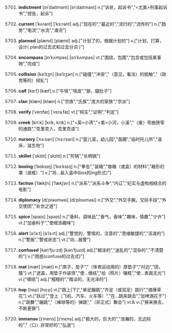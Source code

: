 5701. **indictment**
[ɪnˈdaɪtmənt]  [ɪnˈdaɪtmənt]
n.["诉状，起诉书","<尤美>刑事起诉书","控告，起诉"]  

5702. **current**
[ˈkʌrənt]  [ˈkɜ:rənt]
adj.["现在的","最近的","流行的","流传的"]  n.["趋势","电流","水流","涌流"]  

5703. **planned**
[plænd]  [plænd]
adj.["计划了的，根据计划的"]  v.["计划，打算，设计( plan的过去式和过去分词 )"]  

5704. **encompass**
[ɪnˈkʌmpəs]  [ɛnˈkʌmpəs]
vt.["围绕，包围","包含或包括某事物","完成"]  

5705. **collision**
[kəˈlɪʒn]  [kəˈlɪʒən]
n.["碰撞","冲突","（意见，看法）的抵触","（政党等的）倾轧"]  

5706. **calf**
[kɑ:f]  [kæf]
n.["牛犊","犊皮","腓，腿肚子"]  

5707. **clan**
[klæn]  [klæn]
n.["宗族","氏族","庞大的家族","宗派"]  

5708. **verify**
[ˈverɪfaɪ]  [ˈvɛrəˌfaɪ]
vt.["核实","证明","判定"]  

5709. **creek**
[kri:k]  [krik, krɪk]
n.["<英>小湾","<美>小河，小溪","〈废〉弯曲狭窄的通路","克里克人，克里克语"]  

5710. **nursery**
[ˈnɜ:səri]  [ˈnɜ:rsəri]
n.["婴儿室，幼儿园","苗圃","临时托儿所","温床，滋生地"]  

5711. **skillet**
[ˈskɪlɪt]  [ˈskɪlɪt]
n.["煎锅","长柄锅"]  

5712. **boxing**
[ˈbɒksɪŋ]  [ˈbɑ:ksɪŋ]
n.["拳击","装箱","做箱（或盒）的材料","箱形的罩（或框）"]  v.["将…装入盒中(box的ing形式)"]  

5713. **faction**
[ˈfækʃn]  [ˈfækʃən]
n.["派系","派系斗争","内讧","纪实与虚构相结合的电影"]  

5714. **diplomacy**
[dɪˈpləʊməsi]  [dɪˈploʊməsi]
n.["外交","外交手腕，交际手段","外交使团","处世之道"]  

5715. **spice**
[spaɪs]  [spaɪs]
n.["香料，调味品","香气，香味","趣味，情趣","少许"]  vt.["加香料于","使增添趣味"]  

5716. **alert**
[əˈlɜ:t]  [əˈlɜ:rt]
adj.["警觉的，警惕的，注意的","思维敏捷的","活泼的"]  n.["警报","警戒状态"]  vt.["向…报警"]  

5717. **confused**
[kənˈfju:zd]  [kənˈfjuzd]
adj.["糊涂的","迷乱的","混杂的","不清楚的"]  v.["困惑(confuse的过去式)"]  

5718. **mat**
[mæt]  [mæt]
n.["席子，垫子","（体育运动用的）厚垫子","衬边","团，簇"]  vt.["遮盖，用垫子作装饰","使…缠结","给（照片）镶框","使…表面无光"]  vi.["缠结"]  adj.["粗糙的","暗淡的，无光泽的"]  

5719. **hop**
[hɒp]  [hɑ:p]
vi.["跳上[下]","单足蹦跳","齐足（或双足）跳行","摘葎草花"]  vt.["跃过","登上（飞机、汽车、火车等）","在…跳来跳去","加啤酒花于"]  n.["跳舞","蹦跳","（棒球等的）弹跳","（非正式）舞会"]  vt.& vi.["换来换去，不断更换"]  

5720. **immense**
[ɪˈmens]  [ɪˈmɛns]
adj.["极大的，巨大的","浩瀚的，无边际的","〈口〉非常好的","弘道"]  

